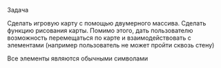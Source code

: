 Задача

Сделать игровую карту с помощью двумерного массива. Сделать функцию рисования карты. Помимо этого, дать пользователю возможность перемещаться по карте и взаимодействовать с элементами (например пользователь не может пройти сквозь стену)

Все элементы являются обычными символами
